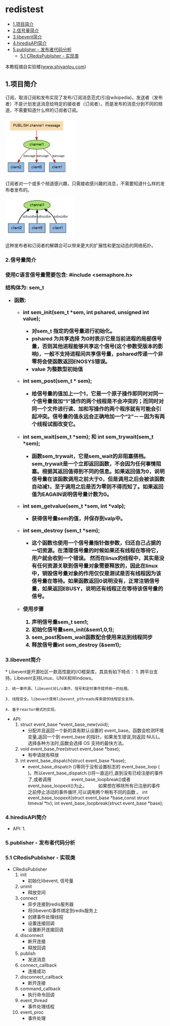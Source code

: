 # redistest
* [1.项目简介](#1)
* [2.信号量简介](#2)
* [3.libevent简介](#3)
* [4.hiredisAPI简介](#4)
* [5.publisher - 发布者代码分析](#5)
	* [5.1 CRedisPublisher - 实现类](#6)


本教程摘自实验楼(www.shiyanlou.com)

<h2 id="1">1.项目简介</h2>
订阅，取消订阅和发布实现了发布/订阅消息范式(引自wikipedia)，发送者（发布者）不是计划发送消息给特定的接收者（订阅者）。而是发布的消息分到不同的频道，不需要知道什么样的订阅者订阅。

![思维图-publisher](./img/publisher.png)

订阅者对一个或多个频道感兴趣，只需接收感兴趣的消息，不需要知道什么样的发布者发布的。

![思维图-subscribe](./img/subscribe.png)

这种发布者和订阅者的解耦合可以带来更大的扩展性和更加动态的网络拓扑。

<h3 id="2">2.信号量简介<h3>

使用C语言信号量需要包含: #include <semaphore.h>

结构体为: sem_t 

* 函数:
	* int sem_init(sem_t *sem, int pshared, unsigned int value);
		* 对sem_t 指定的信号量进行初始化。
		* pshared 为共享选择 为0时表示它是当前进程的局部信号量，否则其他进程能够共享这个信号(这个参数受版本的影响)，一般不支持进程间共享信号量，pshared传递一个非零将会使函数返回ENOSYS错误。
		* value 为整数型初始值
	
	*  int sem_post(sem_t * sem);
		* 给信号量的值加上一个1，它是一个原子操作即同时对同一个信号量做加“1”操作的两个线程是不会冲突的；而同时对同一个文件进行读、加和写操作的两个程序就有可能会引起冲突。信号量的值永远会正确地加一个“2”－－因为有两个线程试图改变它。
	* int sem_wait(sem_t *sem); 和 int sem_trywait(sem_t *sem);
		* 函数sem_trywait，它是sem_wait的非阻塞搭档。sem_trywait是一个立即返回函数，不会因为任何事情阻塞。根据其返回值得到不同的信息。如果返回值为0，说明信号量在该函数调用之前大于0，但是调用之后会被该函数自动减1，至于调用之后是否为零则不得而知了。如果返回值为EAGAIN说明信号量计数为0。
	* int sem_getvalue(sem_t *sem, int *valp);
		* 获得信号量sem的值，并保存到valp中。
	* int sem_destroy (sem_t *sem);
		* 这个函数也使用一个信号量指针做参数，归还自己占据的一切资源。在清理信号量的时候如果还有线程在等待它，用户就会收到一个错误。
		然而在linux的线程中，其实是没有任何资源关联到信号量对象需要释放的，因此在linux中，销毁信号量对象的作用仅仅是测试是否有线程因为该信号量在等待。如果函数返回0说明没有，正常注销信号量，如果返回EBUSY，说明还有线程正在等待该信号量的信号。

	* 使用步骤
		1. 声明信号量sem_t sem1;
		2. 初始化信号量sem_init(&sem1,0,1);
		3. sem_post和sem_wait函数配合使用来达到线程同步
		4. 释放信号量int sem_destroy (&sem1);

<h3 id="3">3.libevent简介</h3>
* Libevent是开源社区一款高性能的I/O框架库，其具有如下特点：
	1. 跨平台支持。Libevent支持Linux、UNIX和Windows。

	2. 统一事件源。libevent对i/o事件、信号和定时事件提供统一的处理。

	3. 线程安全。libevent使用libevent_pthreads库来提供线程安全支持。

	4. 基于reactor模式的实现。

* API:
	1. struct event_base *event_base_new(void);
		* 分配并且返回一个新的具有默认设置的 event_base。函数会检测环境变量,返回一个到 event_base 的指针。如果发生错误,则返回 NULL。选择各种方法时,函数会选择 OS 支持的最快方法。
	2. void event_base_free(struct event_base *base);
		* 有申请就有释放
	3. int event_base_dispatch(struct event_base *base);
		* event_base_dispatch ()等同于没有设置标志的 event_base_loop ( )。所以event_base_dispatch ()将一直运行,直到没有已经注册的事件了,或者调用 　　　　 event_base_loopbreak()或者 event_base_loopexit()为止。
　　   	如果想在移除所有已注册的事件之前停止活动的事件循环,可以调用两个稍有不同的函数 。
		int event_base_loopexit(struct event_base *base,const struct timeval *tv);
   		int event_base_loopbreak(struct event_base *base);


<h3 id="4">4.hiredisAPI简介</h3>

* API:
	1. 


<h3 id="5">5.publisher - 发布者代码分析</h3>

<h3 id="6">5.1 CRedisPublisher - 实现类</h3>

* CRedisPublisher 
	1. init 
		* 初始化libevent, 信号量
	2. uninit 
		* 释放空间
	3. connect 
		* 异步连接到redis服务器
		* 将(libevent)事件绑定到redis服务上
		* 创建事件处理线程
		* 设置连接回调 
		* 设置断开连接回调
	4. disconnect
		* 断开连接
		* 释放回调
	5. publish
		* 发送消息
	6. connect_callback
		* 连接成功
	7. disconnect_callback
		* 断开连接
	8. command_callback
		* 执行命令回调
	9. event_thread
		* 事件处理线程
	10. event_proc
		* 事件处理



